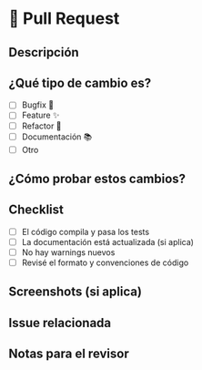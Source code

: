 # 🚀 Pull Request

## Descripción
<!-- Explica brevemente qué cambios introduces y por qué. -->

## ¿Qué tipo de cambio es?
- [ ] Bugfix 🐞
- [ ] Feature ✨
- [ ] Refactor 🔧
- [ ] Documentación 📚
- [ ] Otro

## ¿Cómo probar estos cambios?
<!-- Detalla pasos de prueba manual, comandos, endpoints, etc. -->

## Checklist
- [ ] El código compila y pasa los tests
- [ ] La documentación está actualizada (si aplica)
- [ ] No hay warnings nuevos
- [ ] Revisé el formato y convenciones de código

## Screenshots (si aplica)
<!-- Adjunta capturas si hay cambios visuales. -->

## Issue relacionada
<!-- Si hay issues asociadas, referencia: closes #123 -->

## Notas para el revisor
<!-- Información extra útil para quien revisa el PR -->
